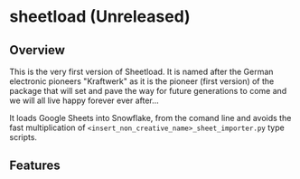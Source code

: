 # sheetload (Unreleased)
## Overview
This is the very first version of Sheetload. It is named after the German electronic pioneers "Kraftwerk" as it is the pioneer (first version) of the package that will set and pave the way for future generations to come and we will all live happy forever ever after...

It loads Google Sheets into Snowflake, from the comand line and avoids the fast multiplication of `<insert_non_creative_name>_sheet_importer.py` type scripts.

## Features
